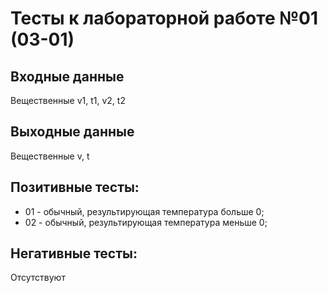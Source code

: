 # Тесты к лабораторной работе №01 (03-01)

## Входные данные
Вещественные v1, t1, v2, t2

## Выходные данные
Вещественные v, t

## Позитивные тесты:
- 01 - обычный, результирующая температура больше 0;
- 02 - обычный, результирующая температура меньше 0;

## Негативные тесты:
Отсутствуют
